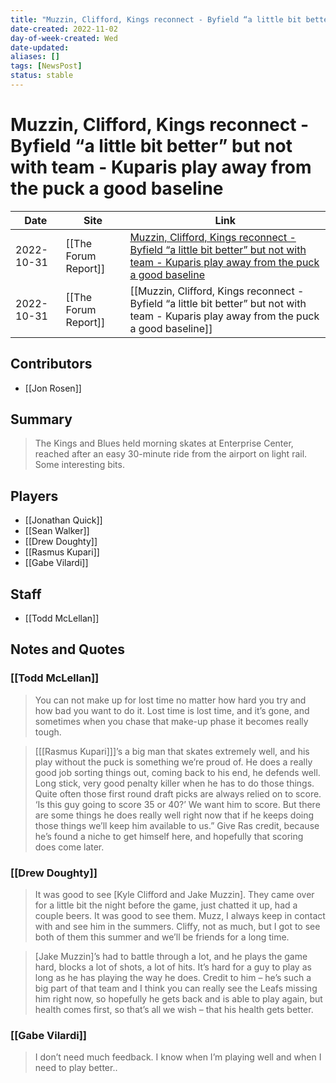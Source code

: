 ```yaml
---
title: "Muzzin, Clifford, Kings reconnect - Byfield “a little bit better” but not with team - Kuparis play away from the puck a good baseline"
date-created: 2022-11-02
day-of-week-created: Wed
date-updated: 
aliases: []
tags: [NewsPost]
status: stable
---
```


# Muzzin, Clifford, Kings reconnect - Byfield “a little bit better” but not with team - Kuparis play away from the puck a good baseline

| Date       | Site                 | Link                                                                                                                                                                                                                                                                                               |
| ---------- | -------------------- | -------------------------------------------------------------------------------------------------------------------------------------------------------------------------------------------------------------------------------------------------------------------------------------------------- |
| 2022-10-31 | [[The Forum Report]] | [Muzzin, Clifford, Kings reconnect - Byfield “a little bit better” but not with team - Kuparis play away from the puck a good baseline](https://theforumreport.com/muzzin-clifford-kings-reconnect-byfield-a-little-bit-better-but-not-with-team-kuparis-play-away-from-the-puck-a-good-baseline/) |
| 2022-10-31 | [[The Forum Report]] | [[Muzzin, Clifford, Kings reconnect - Byfield “a little bit better” but not with team - Kuparis play away from the puck a good baseline]]                                                                                                                                                          |

## Contributors
- [[Jon Rosen]]


## Summary
> The Kings and Blues held morning skates at Enterprise Center, reached after an easy 30-minute ride from the airport on light rail. Some interesting bits.


## Players
- [[Jonathan Quick]]
- [[Sean Walker]]
- [[Drew Doughty]]
- [[Rasmus Kupari]]
- [[Gabe Vilardi]]


## Staff
- [[Todd McLellan]]


## Notes and Quotes
### [[Todd McLellan]]
> You can not make up for lost time no matter how hard you try and how bad you want to do it. Lost time is lost time, and it’s gone, and sometimes when you chase that make-up phase it becomes really tough.

> \[[[Rasmus Kupari]]]’s a big man that skates extremely well, and his play without the puck is something we’re proud of. He does a really good job sorting things out, coming back to his end, he defends well. Long stick, very good penalty killer when he has to do those things. Quite often those first round draft picks are always relied on to score. ‘Is this guy going to score 35 or 40?’ We want him to score. But there are some things he does really well right now that if he keeps doing those things we’ll keep him available to us.”
> Give Ras credit, because he’s found a niche to get himself here, and hopefully that scoring does come later.

### [[Drew Doughty]]
> It was good to see \[Kyle Clifford and Jake Muzzin]. They came over for a little bit the night before the game, just chatted it up, had a couple beers. It was good to see them. Muzz, I always keep in contact with and see him in the summers. Cliffy, not as much, but I got to see both of them this summer and we’ll be friends for a long time.

> \[Jake Muzzin]’s had to battle through a lot, and he plays the game hard, blocks a lot of shots, a lot of hits. It’s hard for a guy to play as long as he has playing the way he does. Credit to him – he’s such a big part of that team and I think you can really see the Leafs missing him right now, so hopefully he gets back and is able to play again, but health comes first, so that’s all we wish – that his health gets better.

### [[Gabe Vilardi]]
> I don’t need much feedback. I know when I’m playing well and when I need to play better..

